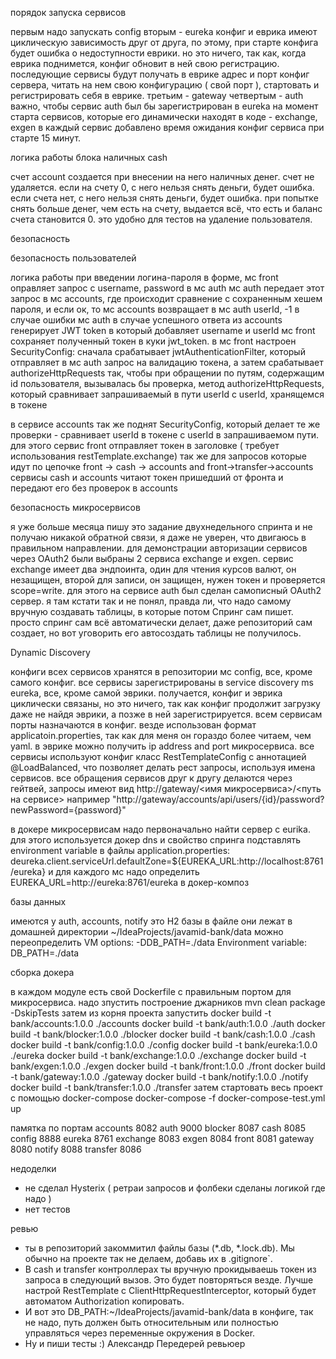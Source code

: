 

порядок запуска сервисов

первым надо запускать config
вторым - eureka
конфиг и еврика имеют циклическую зависимость друг от друга, по этому, при старте конфига будет ошибка о недоступности еврики.
но это ничего, так как, когда еврика поднимется, конфиг обновит в ней свою регистрацию.
последующие сервисы будут получать в еврике адрес и порт конфиг сервера, читать на нем свою конфигурацию ( свой порт ),
стартовать и регистрировать себя в еврике.
третьим - gateway
четвертым - auth
важно, чтобы сервис auth был бы зарегистрирован в eureka на момент старта сервисов, 
которые его динамически находят в коде - exchange, exgen
в каждый сервис добавлено время ожидания конфиг сервиса при старте 15 минут.


логика работы блока наличных cash

счет account создается при внесении на него наличных денег.
счет не удаляется. 
если на счету 0, с него нельзя снять деньги, будет ошибка.
если счета нет, с него нельзя снять деньги, будет ошибка.
при попытке снять больше денег, чем есть на счету, выдается всё, что есть и баланс счета становится 0.
это удобно для тестов на удаление пользователя.


безопасность

безопасность пользователей

логика работы
при введении логина-пароля в форме, мс front оправляет запрос с username, password  в мс auth
мс auth передает этот запрос в мс accounts, где происходит сравнение с сохраненным хешем пароля, и если ок, 
то мс accounts возвращает в мс auth userId, -1 в случае ошибки
мс auth в случае успешного ответа из accounts генерирует JWT token в который добавляет username и userId
мс front сохраняет полученный токен в куки jwt_token.
в мс front настроен SecurityConfig:
сначала срабатывает jwtAuthenticationFilter, который отправляет в мс auth запрос на валидацию токена,
а затем срабатывает authorizeHttpRequests так, чтобы при обращении по путям, содержащим id пользователя,
вызывалась бы проверка, метод authorizeHttpRequests, 
который сравнивает запрашиваемый в пути userId с userId, хранящемся в токене

в сервисе accounts так же поднят SecurityConfig, который делает те же проверки - сравнивает userId в токене
c userId в запрашиваемом пути. для этого сервис front отправляет токен в заголовке ( требует использования restTemplate.exchange)
так же для запросов которые идут по цепочке front -> cash -> accounts  and  front->transfer->accounts 
сервисы cash и accounts читают токен пришедший от фронта и передают его без проверок в accounts

безопасность микросервисов

я уже больше месяца пишу это задание двухнедельного спринта и не получаю никакой обратной связи, я даже не уверен, 
что двигаюсь в правильном направлении. 
для демонстрации авторизации сервисов через OAuth2 были выбраны 2 сервиса exchange и exgen.
сервис exchange имеет два эндпоинта, один для чтения курсов валют, он незащищен, второй для записи, 
он защищен, нужен токен и проверяется scope=write.
для этого на сервисе auth был сделан самописный OAuth2 сервер. я там кстати так и не понял, правда ли, что надо самому
вручную создавать таблицы, в которые потом Спринг сам пишет. просто спринг сам всё автоматически делает, даже репозиторий 
сам создает, но вот уговорить его автосоздать таблицы не получилось.



Dynamic Discovery

конфиги всех сервисов хранятся в репозитории мс config, все, кроме самого конфиг.
все сервисы зарегистрированы в service discovery ms eureka, все, кроме самой эврики.
получается, конфиг и эврика циклически связаны, но это ничего, так как конфиг продолжит загрузку даже не найдя эврики, 
а позже в ней зарегистрируется.
всем сервисам порты назначаются в конфиг.
везде использован формат applicatoin.properties, так как для меня он гораздо более читаем, чем yaml.
в эврике можно получить ip address and port микросервиса. 
все сервисы используют конфиг класс RestTemplateConfig с аннотацией @LoadBalanced, 
что позволяет делать рест запросы, используя имена сервисов. 
все обращения сервисов друг к другу делаются через гейтвей, 
запросы имеют вид http://gateway/<имя микросервиса>/<путь на сервисе>
например  "http://gateway/accounts/api/users/{id}/password?newPassword={password}"

в докере микросервисам надо первоначально найти сервер с eurika. для этого используется докер dns и свойство спринга подставлять 
environment variable в файлы application.properties: 
deureka.client.serviceUrl.defaultZone=${EUREKA_URL:http://localhost:8761/eureka}
и для каждого мс надо определить EUREKA_URL=http://eureka:8761/eureka в докер-композ



базы данных

имеются у auth, accounts, notify
это H2 базы в файле
они лежат в домашней директории ~/IdeaProjects/javamid-bank/data
можно переопределить 
VM options: -DDB_PATH=./data
Environment variable: DB_PATH=./data


сборка докера

в каждом модуле есть свой Dockerfile с правильным портом для микросервиса.
надо зпустить построение джарников
mvn clean package -DskipTests
затем из корня проекта запустить
docker build -t bank/accounts:1.0.0 ./accounts
docker build -t bank/auth:1.0.0 ./auth
docker build -t bank/blocker:1.0.0 ./blocker
docker build -t bank/cash:1.0.0 ./cash
docker build -t bank/config:1.0.0 ./config
docker build -t bank/eureka:1.0.0 ./eureka
docker build -t bank/exchange:1.0.0 ./exchange
docker build -t bank/exgen:1.0.0 ./exgen
docker build -t bank/front:1.0.0 ./front
docker build -t bank/gateway:1.0.0 ./gateway
docker build -t bank/notify:1.0.0 ./notify
docker build -t bank/transfer:1.0.0 ./transfer
затем стартовать весь проект с помощью docker-compose 
docker-compose -f docker-compose-test.yml up





памятка по портам
accounts    8082
auth        9000
blocker     8087
cash        8085
config      8888
eureka      8761
exchange    8083
exgen       8084
front       8081
gateway     8080
notify      8088
transfer    8086




недоделки

- не сделал Hysterix ( ретраи запросов и фолбеки сделаны логикой где надо )
- нет тестов


ревью

- ты в репозиторий закоммитил файлы базы (*.db, *.lock.db). Мы обычно на проекте так не делаем, добавь их  в .gitignore`.
- В cash и transfer контроллерах ты вручную прокидываешь токен из запроса в следующий вызов. Это будет повторяться везде. 
Лучше настрой RestTemplate с ClientHttpRequestInterceptor, который будет автоматом Authorization копировать.
- И вот это DB_PATH:~/IdeaProjects/javamid-bank/data в конфиге, так не надо, путь должен быть относительным 
или полностью управляться через переменные окружения в Docker.
- Ну и пиши тесты :)
Александр Передерей
ревьюер



